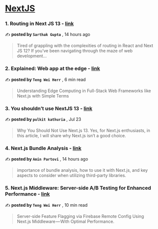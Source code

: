 
<h1><a href=https://medium.com/tag/nextjs/recommended target="_blank" rel="noopener noreferrer">NextJS</a></h1>
<h3>1. Routing in Next JS 13 - <a href=https://medium.com/@sarthakastic/routing-in-next-js-13-470282a985ed?source=tag_recommended_feed---------0-84----------nextjs----------c7753479_3876_40b9_a52a_7981a023db0c------- target="_blank" rel="noopener noreferrer">link</a></h3>

✍️ **posted by `Sarthak Gupta`** <date> , 14 hours ago</date>

<blockquote>Tired of grappling with the complexities of routing in React and Next JS 12? If you’ve been navigating through the maze of web development…</blockquote>

<h3>2. Explained: Web app at the edge - <a href=https://medium.com/gitconnected/explained-web-app-at-the-edge-fb391985a0a5?source=tag_recommended_feed---------1-107----------nextjs----------c7753479_3876_40b9_a52a_7981a023db0c------- target="_blank" rel="noopener noreferrer">link</a></h3>

✍️ **posted by `Teng Wei Herr`** <date> , 6 min read</date>

<blockquote>Understanding Edge Computing in Full-Stack Web Frameworks like Next.js with Simple Terms</blockquote>

<h3>3. You shouldn’t use NextJS 13 - <a href=https://medium.com/web-developer/you-shouldnt-use-nextjs-13-ecd0d1aacfdf?source=tag_recommended_feed---------2-85----------nextjs----------c7753479_3876_40b9_a52a_7981a023db0c------- target="_blank" rel="noopener noreferrer">link</a></h3>

✍️ **posted by `pulkit kathuria`** <date> , Jul 23</date>

<blockquote>Why You Should Not Use Next.js 13. Yes, for Next.js enthusiasts, in this article, I will share why Next.js isn’t a good choice.</blockquote>

<h3>4. Next.js Bundle Analysis - <a href=https://medium.com/javascript-in-plain-english/next-js-bundle-analysis-36ac0377f370?source=tag_recommended_feed---------3-84----------nextjs----------c7753479_3876_40b9_a52a_7981a023db0c------- target="_blank" rel="noopener noreferrer">link</a></h3>

✍️ **posted by `Amin Partovi`** <date> , 14 hours ago</date>

<blockquote>importance of bundle analysis, how to use it with Next.js, and key aspects to consider when utilizing third-party libraries.</blockquote>

<h3>5. Next.js Middleware: Server-side A/B Testing for Enhanced Performance - <a href=https://medium.com/gitconnected/next-js-middleware-server-side-a-b-testing-for-enhanced-performance-f13ed0aa0b40?source=tag_recommended_feed---------4-107----------nextjs----------c7753479_3876_40b9_a52a_7981a023db0c------- target="_blank" rel="noopener noreferrer">link</a></h3>

✍️ **posted by `Teng Wei Herr`** <date> , 10 min read</date>

<blockquote>Server-side Feature Flagging via Firebase Remote Config Using Next.js Middleware — With Optimal Performance.</blockquote>

